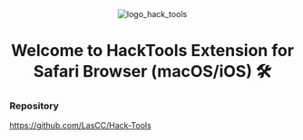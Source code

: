 <div align="center">
  <img alt="logo_hack_tools" src="https://i.postimg.cc/GtLdZ2rZ/noun-Panama-hat-1454601.png" />
  <h1>Welcome to HackTools Extension for Safari Browser (macOS/iOS) 🛠</h1>
</div>

### Repository
https://github.com/LasCC/Hack-Tools
